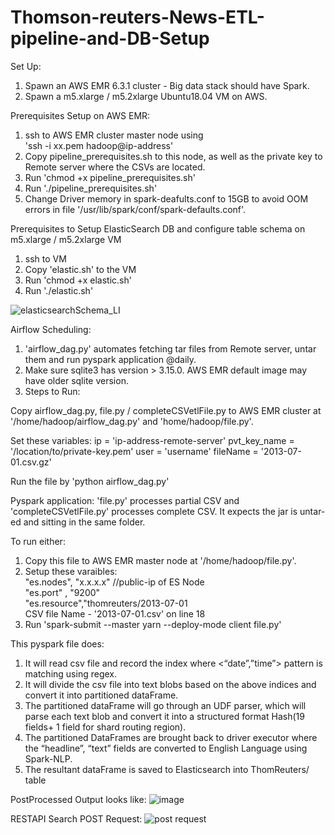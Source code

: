 # Thomson-reuters-News-ETL-pipeline-and-DB-Setup
Set Up:
1. Spawn an AWS EMR 6.3.1 cluster - Big data stack should have Spark.
2. Spawn a m5.xlarge / m5.2xlarge Ubuntu18.04 VM on AWS.

Prerequisites Setup on AWS EMR:
1. ssh to AWS EMR cluster master node using   
'ssh -i xx.pem hadoop@ip-address'
2. Copy pipeline_prerequisites.sh to this node, as well as the private key to Remote server where the CSVs are located.
3. Run 'chmod +x pipeline_prerequisites.sh'
4. Run './pipeline_prerequisites.sh'
5. Change Driver memory in spark-deafults.conf to 15GB to avoid OOM errors in file '/usr/lib/spark/conf/spark-defaults.conf'.

Prerequisites to Setup ElasticSearch DB and configure table schema on m5.xlarge / m5.2xlarge VM
1. ssh to VM
2. Copy 'elastic.sh' to the VM
3. Run 'chmod +x elastic.sh'
4. Run './elastic.sh'

![elasticsearchSchema_LI](https://user-images.githubusercontent.com/28540487/156984677-615ff9ba-c618-470a-98ea-f47e91adac3a.jpg)


Airflow Scheduling:
1. 'airflow_dag.py' automates fetching tar files from Remote server, untar them and run pyspark application @daily.
2. Make sure sqlite3 has version > 3.15.0. AWS EMR default image may have older sqlite version.
3. Steps to Run:

Copy airflow_dag.py, file.py / completeCSVetlFile.py to AWS EMR cluster at '/home/hadoop/airflow_dag.py' and 'home/hadoop/file.py'.

Set these variables:
  ip = 'ip-address-remote-server'
  pvt_key_name = '/location/to/private-key.pem'
  user = 'username'
  fileName = '2013-07-01.csv.gz'
  
Run the file by 'python airflow_dag.py'

Pyspark application: 
'file.py' processes partial CSV and 'completeCSVetlFile.py' processes complete CSV. It expects the jar is untar-ed and sitting in the same folder.

To run either:
1. Copy this file to AWS EMR master node at '/home/hadoop/file.py'. 
2. Setup these varaibles:  
  "es.nodes",  "x.x.x.x" //public-ip of ES Node  
  "es.port" , "9200"  
  "es.resource","thomreuters/2013-07-01  
   CSV file Name - '2013-07-01.csv' on line 18 
 3. Run 
 'spark-submit --master yarn --deploy-mode client file.py'
 
 This pyspark file does:
 
1. It will read csv file and record the index where <“date”,”time”> pattern is matching using regex.
2. It will divide the csv file into text blobs based on the above indices and convert it into partitioned dataFrame. 
3. The partitioned dataFrame will go through an UDF parser, which will parse each text blob and convert it into a structured format Hash(19 fields+ 1 field for shard routing region).
4. The partitioned DataFrames are brought back to driver executor where the “headline”, “text” fields are converted to English Language using Spark-NLP.
5. The resultant dataFrame is saved to Elasticsearch into ThomReuters/<csv-date-date> table

  

PostProcessed Output looks like:
  ![image](https://user-images.githubusercontent.com/28540487/156979599-2703d4d2-feac-4e96-a71c-ae1841ea6a50.png)
  
RESTAPI Search POST Request:
  ![post request](https://user-images.githubusercontent.com/28540487/156984445-1b326dae-cf9f-477e-8c3e-b779c3468a30.JPG)

